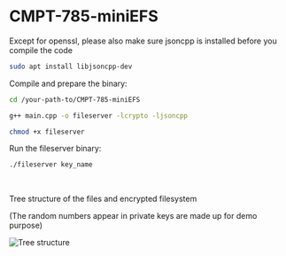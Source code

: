 # CMPT-785-miniEFS
Except for openssl, please also make sure jsoncpp is installed before you compile the code
```bash
sudo apt install libjsoncpp-dev
```


Compile and prepare the binary:

```bash
cd /your-path-to/CMPT-785-miniEFS

g++ main.cpp -o fileserver -lcrypto -ljsoncpp

chmod +x fileserver
```



Run the fileserver binary:

```bash
./fileserver key_name
```

<br>

Tree structure of the files and encrypted filesystem

(The random numbers appear in private keys are made up for demo purpose)

![Tree structure](https://user-images.githubusercontent.com/26541990/219998278-e29e85cb-1196-4f06-87dd-e1716cec621d.png)
